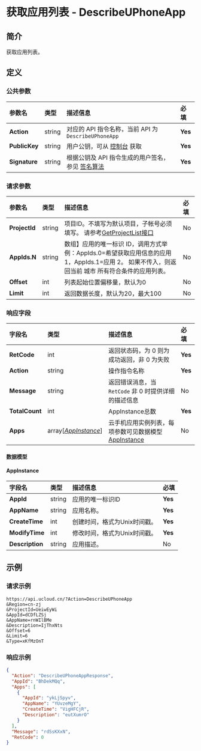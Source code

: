 # 获取应用列表 - DescribeUPhoneApp

## 简介

获取应用列表。









## 定义

### 公共参数

| 参数名 | 类型 | 描述信息 | 必填 |
|:---|:---|:---|:---|
| **Action**     | string  | 对应的 API 指令名称，当前 API 为 `DescribeUPhoneApp`                        | **Yes** |
| **PublicKey**  | string  | 用户公钥，可从 [控制台](https://console.ucloud.cn/uapi/apikey) 获取                                             | **Yes** |
| **Signature**  | string  | 根据公钥及 API 指令生成的用户签名，参见 [签名算法](api/summary/signature.md)  | **Yes** |

### 请求参数

| 参数名 | 类型 | 描述信息 | 必填 |
|:---|:---|:---|:---|
| **ProjectId** | string | 项目ID。不填写为默认项目，子帐号必须填写。 请参考[GetProjectList接口](https://docs.ucloud.cn/api/summary/get_project_list) |No|
| **AppIds.N** | string | 数组】应用的唯一标识 ID，调用方式举例：AppIds.0=希望获取应用信息的应用 1，AppIds.1=应用 2。 如果不传入，则返回当前 城市 所有符合条件的应用列表。 |No|
| **Offset** | int | 列表起始位置偏移量，默认为0 |No|
| **Limit** | int | 返回数据长度，默认为20，最大100 |No|

### 响应字段

| 字段名 | 类型 | 描述信息 | 必填 |
|:---|:---|:---|:---|
| **RetCode** | int | 返回状态码，为 0 则为成功返回，非 0 为失败 |**Yes**|
| **Action** | string | 操作指令名称 |**Yes**|
| **Message** | string | 返回错误消息，当 `RetCode` 非 0 时提供详细的描述信息 |No|
| **TotalCount** | int | AppInstance总数 |**Yes**|
| **Apps** | array[[*AppInstance*](#AppInstance)] | 云手机应用实例列表，每项参数可见数据模型 [AppInstance](#appInstance) |No|

#### 数据模型


#### AppInstance

| 字段名 | 类型 | 描述信息 | 必填 |
|:---|:---|:---|:---|
| **AppId** | string | 应用的唯一标识ID |**Yes**|
| **AppName** | string | 应用名称。 |**Yes**|
| **CreateTime** | int | 创建时间，格式为Unix时间戳。 |**Yes**|
| **ModifyTime** | int | 修改时间，格式为Unix时间戳。 |**Yes**|
| **Description** | string | 应用描述。 |No|

## 示例

### 请求示例
    
```
https://api.ucloud.cn/?Action=DescribeUPhoneApp
&Region=cn-zj
&ProjectId=UeiwEyWi
&AppId=dCDfLZSj
&AppName=rnWIlBMe
&Description=IjThxNts
&Offset=6
&Limit=6
&Type=xKfMzOnT
```

### 响应示例
    
```json
{
  "Action": "DescribeUPhoneAppResponse",
  "AppId": "BhDekMQq",
  "Apps": [
    {
      "AppId": "ykLjSpyv",
      "AppName": "YUvzeMgY",
      "CreateTime": "VigHFCjR",
      "Description": "eutXumrO"
    }
  ],
  "Message": "rdSsKXxN",
  "RetCode": 0
}
```





